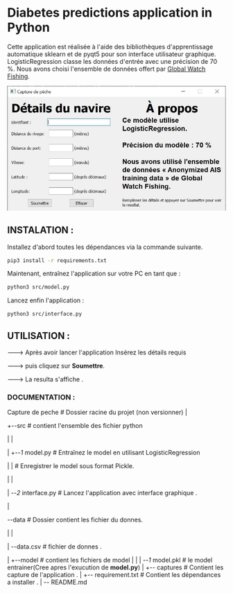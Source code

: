 # Diabetes predictions application in Python

Cette application est réalisée à l'aide des bibliothèques d'apprentissage automatique sklearn et de pyqt5 pour son interface utilisateur graphique.
LogisticRegression classe les données d'entrée avec une précision de 70 %. Nous avons choisi l'ensemble de données offert par [Global Watch Fishing](https://globalfishingwatch.org/).

<img src="./captures/1.jpg" width="600">

## INSTALATION :

Installez d'abord toutes les dépendances via la commande suivante.

```bash
pip3 install -r requirements.txt
```

Maintenant, entraînez l'application sur votre PC en tant que :

```bash
python3 src/model.py
```

Lancez enfin l'application :

```bash
python3 src/interface.py
```


## UTILISATION :

---> Après avoir lancer  l'application Insérez  les détails requis 

---> puis cliquez sur **Soumettre**.

---> La resulta s'affiche .


### DOCUMENTATION :

Capture de peche        # Dossier racine du projet (non versionner)
|

+--src                  #  contient l'ensemble des fichier python

|  |

|  +--_1_ model.py      # Entraînez le model en utilisant LogisticRegression 

|  |                    # Enregistrer le model sous format Pickle.

|  |

|  \--_2_ interface.py  # Lancez l'application avec interface graphique .

|  

\--data                 # Dossier contient les fichier du donnes.

|  |

|  \--data.csv          # fichier de donnes .

|
+--model                # contient les fichiers de model
|  |
|  \--_1_ model.pkl     # le model entrainer(Cree apres l'exucution de **model.py**)
|
+-- captures            # Contient les capture de l'application .
|
+-- requirement.txt     # Contient les dépendances a installer .
|
\-- README.md
